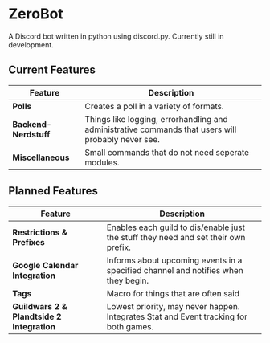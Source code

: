 # ZeroBot
A Discord bot written in python using discord.py. Currently still in development.
## Current Features
| Feature | Description |
| --- | --- |
| **Polls** | Creates a poll in a variety of formats. |
| **Backend-Nerdstuff** | Things like logging, errorhandling and administrative commands that users will probably never see. |
| **Miscellaneous** | Small commands that do not need seperate modules. |

## Planned Features
| Feature | Description |
| --- | --- |
| **Restrictions & Prefixes** | Enables each guild to dis/enable just the stuff they need and set their own prefix. |
| **Google Calendar Integration** | Informs about upcoming events in a specified channel and notifies when they begin. |
| **Tags** | Macro for things that are often said |
| **Guildwars 2 & Plandtside 2 Integration** | Lowest priority, may never happen. Integrates Stat and Event tracking for both games. |
